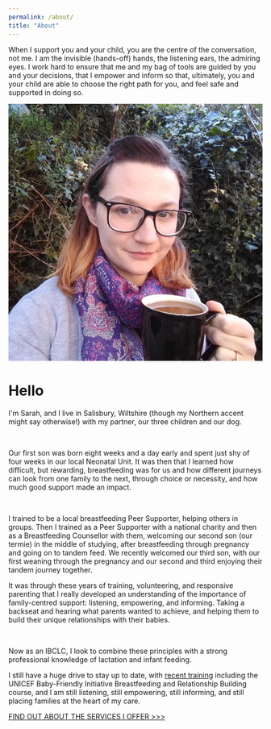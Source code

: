 ```yaml
---
permalink: /about/
title: "About"
---
```


When I support you and your child, you are the centre of the conversation, not me. I am the invisible (hands-off) hands, the listening ears, the admiring eyes. I work hard to ensure that me and my bag of tools are guided by you and your decisions, that I empower and inform so that, ultimately, you and your child are able to choose the right path for you, and feel safe and supported in doing so.

![Sarah holding mug of coffee](../assets/images/sarah.png)

# Hello

I'm Sarah, and I live in Salisbury, Wiltshire (though my Northern accent might say otherwise!) with my partner, our three children and our dog.

​

Our first son was born eight weeks and a day early and spent just shy of four weeks in our local Neonatal Unit. It was then that I learned how difficult, but rewarding, breastfeeding was for us and how different journeys can look from one family to the next, through choice or necessity, and how much good support made an impact.

​

I trained to be a local breastfeeding Peer Supporter, helping others in groups. Then I trained as a Peer Supporter with a national charity and then as a Breastfeeding Counsellor with them, welcoming our second son (our termie) in the middle of studying, after breastfeeding through pregnancy and going on to tandem feed. We recently welcomed our third son, with our first weaning through the pregnancy and our second and third enjoying their tandem journey together.

 

It was through these years of training, volunteering, and responsive parenting that I really developed an understanding of the importance of family-centred support: listening, empowering, and informing. Taking a backseat and hearing what parents wanted to achieve, and helping them to build their unique relationships with their babies.

​

Now as an IBCLC, I look to combine these principles with a strong professional knowledge of lactation and infant feeding.

 

I still have a huge drive to stay up to date, with [recent training](../training) including the UNICEF Baby-Friendly Initiative Breastfeeding and Relationship Building course, and I am still listening, still empowering, still informing, and still placing families at the heart of my care.

[FIND OUT ABOUT THE SERVICES I OFFER >>>](../services)